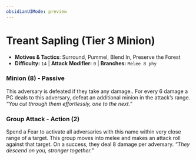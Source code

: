 ```yaml
---
obsidianUIMode: preview
---
```

# Treant Sapling (Tier 3 Minion)

- **Motives & Tactics**: Surround, Pummel, Blend In, Preserve the Forest
- **Difficulty:** `14` | **Attack Modifier:** `0` | **Branches:** `Melee 8 phy`


### Minion (8) - Passive

This adversary is defeated if they take any damage.. For every 6 damage a PC deals to this adversary, defeat an additional minion in the attack’s range. *“You cut through them effortlessly, one to the next.”*

### Group Attack - Action (2)

Spend a Fear to activate all adversaries with this name within very close range of a target. This group moves into melee and makes an attack roll against that target. On a success, they deal 8 damage per adversary. *“They descend on you, stronger together.”*
